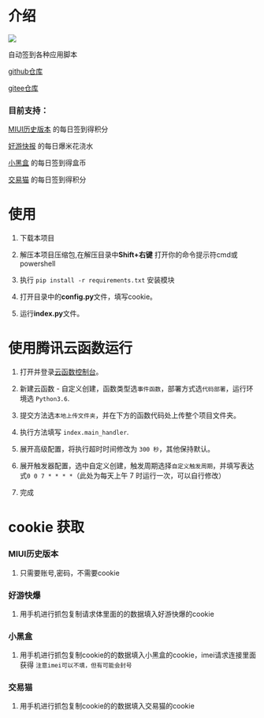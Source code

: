 # 介绍
![](https://img.shields.io/badge/python-v3.10.4-blue) 

自动签到各种应用脚本

[github仓库](https://github.com/clover1420/AutoSign)

[gitee仓库](https://gitee.com/clover1314/auto-sign)

### 目前支持：

<a href="https://miuiver.com/">MIUI历史版本</a> 的每日签到得积分

<a href="https://www.3839.com/">好游快报</a> 的每日爆米花浇水

<a href="https://www.xiaoheihe.cn/home">小黑盒</a> 的每日签到得盒币

<a href="https://www.jiaoyimao.com/">交易猫</a> 的每日签到得积分

# 使用
1. 下载本项目

2. 解压本项目压缩包,在解压目录中**Shift+右键** 打开你的命令提示符cmd或powershell

3. 执行 `pip install -r requirements.txt` 安装模块

4. 打开目录中的**config.py**文件，填写cookie。

5. 运行**index.py**文件。

# 使用腾讯云函数运行

1. 打开并登录[云函数控制台](https://console.cloud.tencent.com/scf/list)。

2. 新建云函数 - 自定义创建，函数类型选`事件函数`，部署方式选`代码部署`，运行环境选 `Python3.6`.

3. 提交方法选`本地上传文件夹`，并在下方的函数代码处上传整个项目文件夹。

4. 执行方法填写 `index.main_handler`.

5. 展开高级配置，将执行超时时间修改为 `300 秒`，其他保持默认。

6. 展开触发器配置，选中自定义创建，触发周期选择`自定义触发周期`，并填写表达式`0 0 7 * * * *`（此处为每天上午 7 时运行一次，可以自行修改）

7. 完成

# cookie 获取

### MIUI历史版本

1. 只需要账号,密码，不需要cookie  

### 好游快爆

1. 用手机进行抓包复制请求体里面的的数据填入好游快爆的cookie

### 小黑盒

1. 用手机进行抓包复制cookie的的数据填入小黑盒的cookie，imei请求连接里面获得 `注意imei可以不填，但有可能会封号`

### 交易猫

1. 用手机进行抓包复制cookie的的数据填入交易猫的cookie